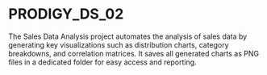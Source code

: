 # PRODIGY_DS_02
The Sales Data Analysis project automates the analysis of sales data by generating key visualizations such as distribution charts, category breakdowns, and correlation matrices. It saves all generated charts as PNG files in a dedicated folder for easy access and reporting.
